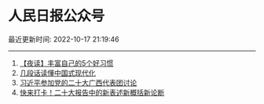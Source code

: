 # 人民日报公众号

最近更新时间: 2022-10-17 21:19:46

--- 
1. [【夜读】丰富自己的5个好习惯](https://mp.weixin.qq.com/s/DyjjDKIwF0pxZxWkIfFAZw) 
2. [几段话读懂中国式现代化](https://mp.weixin.qq.com/s/91ahYbhtLPRfrkY5sdgz4Q) 
3. [习近平参加党的二十大广西代表团讨论](https://mp.weixin.qq.com/s/iciSDF-G7jvnH1KriqvOGQ) 
4. [快来打卡！二十大报告中的新表述新概括新论断](https://mp.weixin.qq.com/s/lmJ3Vk4sGAiehTaD2GZBpQ) 
